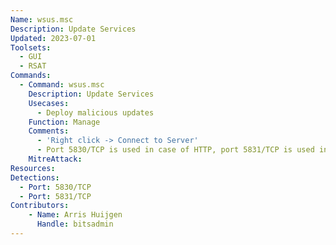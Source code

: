 ```yaml
---
Name: wsus.msc
Description: Update Services
Updated: 2023-07-01
Toolsets:
  - GUI
  - RSAT
Commands:
  - Command: wsus.msc
    Description: Update Services
    Usecases:
      - Deploy malicious updates
    Function: Manage
    Comments:
      - 'Right click -> Connect to Server'
      - Port 5830/TCP is used in case of HTTP, port 5831/TCP is used in case of TLS
    MitreAttack:
Resources:
Detections:
  - Port: 5830/TCP
  - Port: 5831/TCP
Contributors:
    - Name: Arris Huijgen
      Handle: bitsadmin
---
```

